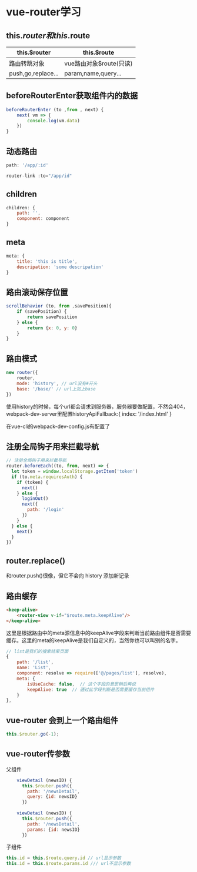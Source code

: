 ﻿# vue-router学习

## this.$router 和 this.$route

|this.$router|this.$route|
|--|--|
|路由转跳对象|vue路由对象$route(只读)|
|push,go,replace...|param,name,query...|

## beforeRouterEnter获取组件内的数据
```js
beforeRouterEnter (to ,from , next) {
    next( vm => {
        console.log(vm.data)
    })
}
```
## 动态路由
```js
path: '/app/:id'

router-link :to="/app/id"
```
## children
```js
children: {
    path: '',
    component: component
}
```
##  meta
```js
meta: {
    title: 'this is title',
    descripation: 'some descripation'
}
```
## 路由滚动保存位置
```js
scrollBehavior (to, from ,savePosition){
    if (savePosition) {
        return savePosition
    } else {
        return {x: 0, y: 0}
    }
}
```
## 路由模式
```js
new router({
    router,
    mode: 'history', // url没有#开头
    base: '/base/' // url上加上base
})
```

使用history的时候，每个url都会请求到服务器，服务器要做配置，不然会404，
webpack-dev-server里配置historyApiFallback:{
    index: '/index.html'
}

在vue-cli的webpack-dev-config.js有配置了

## 注册全局钩子用来拦截导航
```js
// 注册全局钩子用来拦截导航
router.beforeEach((to, from, next) => {
  let token = window.localStorage.getItem('token')
  if (to.meta.requiresAuth) {
    if (token) {
      next()
    } else {
      loginOut()
      next({
        path: '/login'
      })
    }
  } else {
    next()
  }
})
```


## router.replace()
和router.push()很像，但它不会向 history 添加新记录

## 路由缓存

```html
<keep-alive>      
    <router-view v-if="$route.meta.keepAlive"/>    
</keep-alive>
```
这里是根据路由中的meta源信息中的keepAlive字段来判断当前路由组件是否需要缓存。这里的meta的keepAlive是我们自定义的，当然你也可以叫别的名字。
```js
// list是我们的搜索结果页面
{      
    path: '/list',  
    name: 'List',      
    component: resolve => require(['@/pages/list'], resolve),    
    meta: {        
        isUseCache: false,  // 这个字段的意思稍后再说      
        keepAlive: true  // 通过此字段判断是否需要缓存当前组件  
    }    
},
```

## vue-router 会到上一个路由组件
```js
this.$router.go(-1);
```

## vue-router传参数
父组件
```js
    viewDetail (newsID) {
      this.$router.push({
        path: '/newsDetail',
        query: {id: newsID}
      })
      
    viewDetail (newsID) {
      this.$router.push({
        path: '/newsDetail',
        params: {id: newsID}
      })
```

子组件
```js
this.id = this.$route.query.id // url显示参数
this.id = this.$route.params.id /// url不显示参数
```



